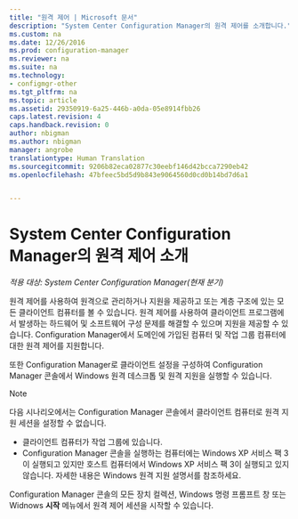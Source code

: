 ```yaml
---
title: "원격 제어 | Microsoft 문서"
description: "System Center Configuration Manager의 원격 제어를 소개합니다."
ms.custom: na
ms.date: 12/26/2016
ms.prod: configuration-manager
ms.reviewer: na
ms.suite: na
ms.technology:
- configmgr-other
ms.tgt_pltfrm: na
ms.topic: article
ms.assetid: 29350919-6a25-446b-a0da-05e8914fbb26
caps.latest.revision: 4
caps.handback.revision: 0
author: nbigman
ms.author: nbigman
manager: angrobe
translationtype: Human Translation
ms.sourcegitcommit: 9206b82eca02877c30eebf146d42bcca7290eb42
ms.openlocfilehash: 47bfeec5bd5d9b843e9064560d0cd0b14bd7d6a1


---
```

# <a name="introduction-to-remote-control-in-system-center-configuration-manager"></a>System Center Configuration Manager의 원격 제어 소개

*적용 대상: System Center Configuration Manager(현재 분기)*

원격 제어를 사용하여 원격으로 관리하거나 지원을 제공하고 또는 계층 구조에 있는 모든 클라이언트 컴퓨터를 볼 수 있습니다. 원격 제어를 사용하여 클라이언트 프로그램에서 발생하는 하드웨어 및 소프트웨어 구성 문제를 해결할 수 있으며 지원을 제공할 수 있습니다. Configuration Manager에서 도메인에 가입된 컴퓨터 및 작업 그룹 컴퓨터에 대한 원격 제어를 지원합니다.  

또한 Configuration Manager로 클라이언트 설정을 구성하여 Configuration Manager 콘솔에서 Windows 원격 데스크톱 및 원격 지원을 실행할 수 있습니다.  

> [!NOTE]  
>  다음 시나리오에서는 Configuration Manager 콘솔에서 클라이언트 컴퓨터로 원격 지원 세션을 설정할 수 없습니다.  
>   
>  -   클라이언트 컴퓨터가 작업 그룹에 있습니다.  
> -   Configuration Manager 콘솔을 실행하는 컴퓨터에는 Windows XP 서비스 팩 3이 실행되고 있지만 호스트 컴퓨터에서 Windows XP 서비스 팩 3이 실행되고 있지 않습니다. 자세한 내용은 Windows 원격 지원 설명서를 참조하세요.  

 Configuration Manager 콘솔의 모든 장치 컬렉션, Windows 명령 프롬프트 창 또는 Widnows **시작** 메뉴에서 원격 제어 세션을 시작할 수 있습니다.  



<!--HONumber=Dec16_HO5-->


